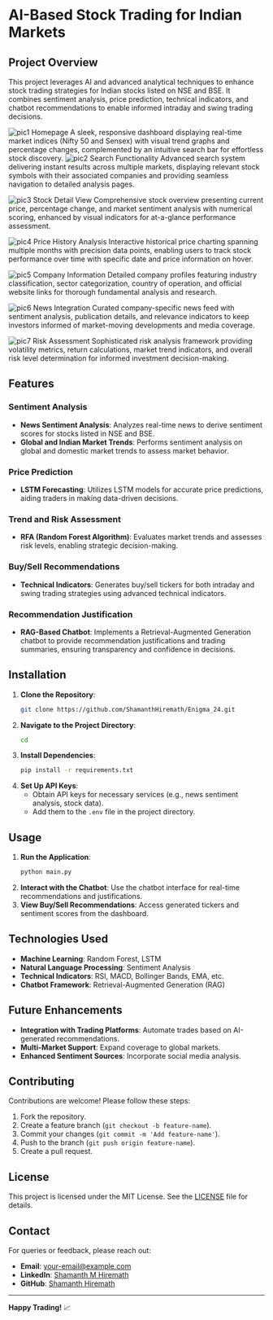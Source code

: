 # AI-Based Stock Trading for Indian Markets

## Project Overview
This project leverages AI and advanced analytical techniques to enhance stock trading strategies for Indian stocks listed on NSE and BSE. It combines sentiment analysis, price prediction, technical indicators, and chatbot recommendations to enable informed intraday and swing trading decisions.

![pic1](assets/pic1.png)
Homepage
A sleek, responsive dashboard displaying real-time market indices (Nifty 50 and Sensex) with visual trend graphs and percentage changes, complemented by an intuitive search bar for effortless stock discovery.
![pic2](assets/pic2.png)
Search Functionality
Advanced search system delivering instant results across multiple markets, displaying relevant stock symbols with their associated companies and providing seamless navigation to detailed analysis pages.

![pic3](assets/pic3.png)
Stock Detail View
Comprehensive stock overview presenting current price, percentage change, and market sentiment analysis with numerical scoring, enhanced by visual indicators for at-a-glance performance assessment.

![pic4](assets/pic4.png)
Price History Analysis
Interactive historical price charting spanning multiple months with precision data points, enabling users to track stock performance over time with specific date and price information on hover.

![pic5](assets/pic5.png)
Company Information
Detailed company profiles featuring industry classification, sector categorization, country of operation, and official website links for thorough fundamental analysis and research.

![pic6](assets/pic6.png)
News Integration
Curated company-specific news feed with sentiment analysis, publication details, and relevance indicators to keep investors informed of market-moving developments and media coverage.

![pic7](assets/pic7.png)
Risk Assessment
Sophisticated risk analysis framework providing volatility metrics, return calculations, market trend indicators, and overall risk level determination for informed investment decision-making.


## Features

### Sentiment Analysis
- **News Sentiment Analysis**: Analyzes real-time news to derive sentiment scores for stocks listed in NSE and BSE.
- **Global and Indian Market Trends**: Performs sentiment analysis on global and domestic market trends to assess market behavior.

### Price Prediction
- **LSTM Forecasting**: Utilizes LSTM models for accurate price predictions, aiding traders in making data-driven decisions.

### Trend and Risk Assessment
- **RFA (Random Forest Algorithm)**: Evaluates market trends and assesses risk levels, enabling strategic decision-making.

### Buy/Sell Recommendations
- **Technical Indicators**: Generates buy/sell tickers for both intraday and swing trading strategies using advanced technical indicators.

### Recommendation Justification
- **RAG-Based Chatbot**: Implements a Retrieval-Augmented Generation chatbot to provide recommendation justifications and trading summaries, ensuring transparency and confidence in decisions.

## Installation
1. **Clone the Repository**:
   ```bash
   git clone https://github.com/ShamanthHiremath/Enigma_24.git
   ```
2. **Navigate to the Project Directory**:
   ```bash
   cd 
   ```
3. **Install Dependencies**:
   ```bash
   pip install -r requirements.txt
   ```
4. **Set Up API Keys**:
   - Obtain API keys for necessary services (e.g., news sentiment analysis, stock data).
   - Add them to the `.env` file in the project directory.

## Usage
1. **Run the Application**:
   ```bash
   python main.py
   ```
2. **Interact with the Chatbot**:
   Use the chatbot interface for real-time recommendations and justifications.
3. **View Buy/Sell Recommendations**:
   Access generated tickers and sentiment scores from the dashboard.

## Technologies Used
- **Machine Learning**: Random Forest, LSTM
- **Natural Language Processing**: Sentiment Analysis
- **Technical Indicators**: RSI, MACD, Bollinger Bands, EMA, etc.
- **Chatbot Framework**: Retrieval-Augmented Generation (RAG)

## Future Enhancements
- **Integration with Trading Platforms**: Automate trades based on AI-generated recommendations.
- **Multi-Market Support**: Expand coverage to global markets.
- **Enhanced Sentiment Sources**: Incorporate social media analysis.

## Contributing
Contributions are welcome! Please follow these steps:
1. Fork the repository.
2. Create a feature branch (`git checkout -b feature-name`).
3. Commit your changes (`git commit -m 'Add feature-name'`).
4. Push to the branch (`git push origin feature-name`).
5. Create a pull request.

## License
This project is licensed under the MIT License. See the [LICENSE](LICENSE) file for details.

## Contact
For queries or feedback, please reach out:
- **Email**: your-email@example.com
- **LinkedIn**: [Shamanth M Hiremath](https://linkedin.com/in/shamanthmhiremath)
- **GitHub**: [Shamanth Hiremath](https://github.com/ShamanthHiremath)

---
**Happy Trading!** 📈
